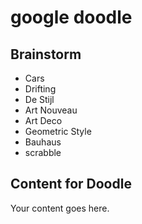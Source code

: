 # google doodle

## Brainstorm

* Cars
* Drifting
* De Stijl
* Art Nouveau
* Art Deco
* Geometric Style
* Bauhaus
* scrabble

## Content for Doodle

Your content goes here. 